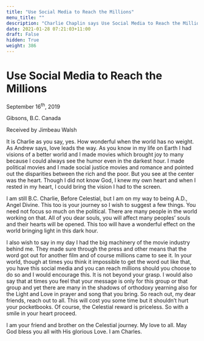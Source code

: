 ```yaml
---
title: "Use Social Media to Reach the Millions"
menu_title: ""
description: "Charlie Chaplin says Use Social Media to Reach the Millions"
date: 2021-01-28 07:21:03+11:00
draft: False
hidden: True
weight: 386
---
```

# Use Social Media to Reach the Millions

September 16<sup>th</sup>, 2019

Gibsons, B.C. Canada

Received by Jimbeau Walsh


It is Charlie as you say, yes. How wonderful when the world has no weight. As Andrew says, love leads the way. As you know in my life on Earth I had visions of a better world and I made movies which brought joy to many because I could always see the humor even in the darkest hour. I made political movies and I made social justice movies and romance and pointed out the disparities between the rich and the poor. But you see at the center was the heart. Though I did not know God, I knew my own heart and when I rested in my heart, I could bring the vision I had to the screen.

I am still B.C. Charlie, Before Celestial, but I am on my way to being A.D., Angel Divine. This too is your journey so I wish to suggest a few things. You need not focus so much on the political. There are many people in the world working on that. All of you dear souls, you will affect many peoples’ souls and their hearts will be opened. This too will have a wonderful effect on the world bringing light in this dark hour. 

I also wish to say in my day I had the big machinery of the movie industry behind me. They made sure through the press and other means that the word got out for another film and of course millions came to see it. In your world, though at times you think it impossible to get the word out like that, you have this social media and you can reach millions should you choose to do so and I would encourage this. It is not beyond your grasp. I would also say that at times you feel that your message is only for this group or that group and yet there are many in the shadows of orthodoxy yearning also for the Light and Love in prayer and song that you bring. So reach out, my dear friends, reach out to all. This will cost you some time but it shouldn’t hurt your pocketbooks. Of course, the Celestial reward is priceless. So with a smile in your heart proceed.

I am your friend and brother on the Celestial journey. My love to all. May God bless you all with His glorious Love. I am Charles.